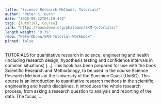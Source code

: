 ```yaml
---
title: "Science Research Methods: Tutorials"
author: "Peter K. Dunn"
date: "2025-09-22T04:19:47Z"
tags: [Tutorial, Course]
link: "https://bookdown.org/pkaldunn/SRM-tutorials/"
length_weight: "9.3%"
repo: "PeterKDunn/SRM-Tutorial-Workbook"
pinned: false
---
```


TUTORIALS for quantitative research in science, engineering and health (including research design, hypothesis testing and confidence intervals in common situations) [...] This book has been prepared for use with the book
Scientific Research and Methodology,
to be used in the course Science Research Methods at the
University of the Sunshine Coast (UniSC). This course is an introduction to quantitative research methods in the scientific, engineering and health disciplines.
It introduces the whole research process,
from asking a research question to analysis and reporting of the data.
The focus, ...
